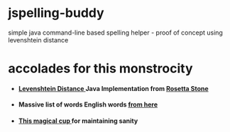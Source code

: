 # jspelling-buddy
simple java command-line based spelling helper - proof of concept using levenshtein distance

# accolades for this monstrocity
* #### [ Levenshtein Distance ]( https://en.wikipedia.org/wiki/Levenshtein_distance ) Java Implementation from [ Rosetta Stone ]( http://rosettacode.org/wiki/Levenshtein_distance#Java )

* #### Massive list of words English words [ from here ]( http://www.mieliestronk.com/wordlist.html )

* #### [ This magical cup ]( http://timhortons.com/ca/images/coffee_story_intro_cup.png) for maintaining sanity
